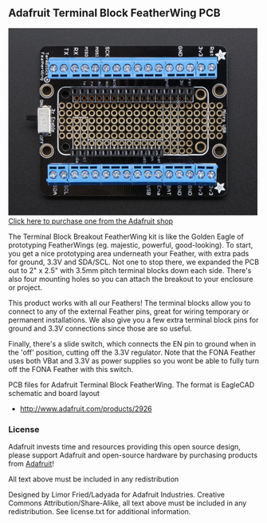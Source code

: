 ## Adafruit Terminal Block FeatherWing PCB
<a href="http://www.adafruit.com/products/2926"><img src="assets/image.jpg?raw=true" width="500px"><br/>
Click here to purchase one from the Adafruit shop</a>

The Terminal Block Breakout FeatherWing kit is like the Golden Eagle of prototyping FeatherWings (eg. majestic, powerful, good-looking). To start, you get a nice prototyping area underneath your Feather, with extra pads for ground, 3.3V and SDA/SCL. Not one to stop there, we expanded the PCB out to 2" x 2.5" with 3.5mm pitch terminal blocks down each side. There's also four mounting holes so you can attach the breakout to your enclosure or project.

This product works with all our Feathers! The terminal blocks allow you to connect to any of the external Feather pins, great for wiring temporary or permanent installations. We also give you a few extra terminal block pins for ground and 3.3V connections since those are so useful.

Finally, there's a slide switch, which connects the EN pin to ground when in the 'off' position, cutting off the 3.3V regulator. Note that the FONA Feather uses both VBat and 3.3V as power supplies so you wont be able to fully turn off the FONA Feather with this switch.

PCB files for Adafruit Terminal Block FeatherWing. The format is EagleCAD schematic and board layout
- http://www.adafruit.com/products/2926

### License

Adafruit invests time and resources providing this open source design, please support Adafruit and open-source hardware by purchasing products from [Adafruit](https://www.adafruit.com)!

All text above must be included in any redistribution

Designed by Limor Fried/Ladyada for Adafruit Industries.
Creative Commons Attribution/Share-Alike, all text above must be included in any redistribution. 
See license.txt for additional information.
